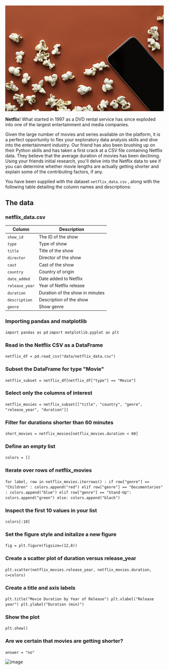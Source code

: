 ![Movie popcorn on red background](redpopcorn.jpg)

**Netflix**! What started in 1997 as a DVD rental service has since exploded into one of the largest entertainment and media companies.

Given the large number of movies and series available on the platform, it is a perfect opportunity to flex your exploratory data analysis skills and dive into the entertainment industry. Our friend has also been brushing up on their Python skills and has taken a first crack at a CSV file containing Netflix data. They believe that the average duration of movies has been declining. Using your friends initial research, you'll delve into the Netflix data to see if you can determine whether movie lengths are actually getting shorter and explain some of the contributing factors, if any.

You have been supplied with the dataset `netflix_data.csv` , along with the following table detailing the column names and descriptions:

## The data
### **netflix_data.csv**
| Column | Description |
|--------|-------------|
| `show_id` | The ID of the show |
| `type` | Type of show |
| `title` | Title of the show |
| `director` | Director of the show |
| `cast` | Cast of the show |
| `country` | Country of origin |
| `date_added` | Date added to Netflix |
| `release_year` | Year of Netflix release |
| `duration` | Duration of the show in minutes |
| `description` | Description of the show |
| `genre` | Show genre |

### Importing pandas and matplotlib
`import pandas as pd`
`import matplotlib.pyplot as plt`

### Read in the Netflix CSV as a DataFrame
`netflix_df = pd.read_csv("data/netflix_data.csv")`

### Subset the DataFrame for type "Movie"
`netflix_subset = netflix_df[netflix_df["type"] == "Movie"]`

### Select only the columns of interest
`netflix_movies = netflix_subset[["title", "country", "genre", "release_year", "duration"]]`

### Filter for durations shorter than 60 minutes
`short_movies = netflix_movies[netflix_movies.duration < 60]`

### Define an empty list
`colors = []`

### Iterate over rows of netflix_movies
`for label, row in netflix_movies.iterrows() :
    if row["genre"] == "Children" :
        colors.append("red")
    elif row["genre"] == "Documentaries" :
        colors.append("blue")
    elif row["genre"] == "Stand-Up":
        colors.append("green")
    else:
        colors.append("black")`
        
### Inspect the first 10 values in your list        
`colors[:10]`

### Set the figure style and initalize a new figure
`fig = plt.figure(figsize=(12,8))`

### Create a scatter plot of duration versus release_year
`plt.scatter(netflix_movies.release_year, netflix_movies.duration, c=colors)`

### Create a title and axis labels
`plt.title("Movie Duration by Year of Release")
plt.xlabel("Release year")
plt.ylabel("Duration (min)")`

### Show the plot
`plt.show()`

### Are we certain that movies are getting shorter?
`answer = "no"`

![image](https://github.com/slimanesedrati/Investigating-Netflix-Movies/assets/80587317/2a781250-578f-4ae7-b887-deb1d051fb1a)
